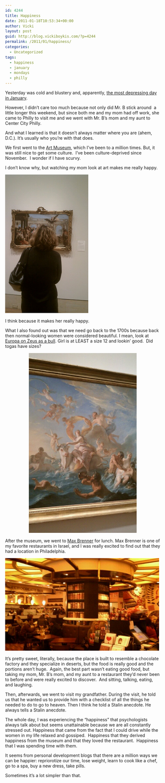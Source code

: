 ```yaml
---
id: 4244
title: Happiness
date: 2011-01-18T10:53:34+00:00
author: Vicki
layout: post
guid: http://blog.vickiboykis.com/?p=4244
permalink: /2011/01/happiness/
categories:
  - Uncategorized
tags:
  - happiness
  - january
  - mondays
  - philly
---
```

Yesterday was cold and blustery and, apparently, [the most depressing day in January](http://en.wikipedia.org/wiki/Blue_Monday_(date)).

However, I didn&#8217;t care too much because not only did Mr. B stick around  a little longer this weekend, but since both me and my mom had off work, she came to Philly to visit me and we went with Mr. B&#8217;s mom and my aunt to Center City Philly.

And what I learned is that it doesn&#8217;t always matter where you are (ahem, D.C.). It&#8217;s usually who you&#8217;re with that does.

We first went to the [Art Museum](http://www.philamuseum.org/), which I&#8217;ve been to a million times. But, it was still nice to get some culture.  I&#8217;ve been culture-deprived since November.  I wonder if I have scurvy.

I don&#8217;t know why, but watching my mom look at art makes me really happy.

<p style="text-align: left;">
  <a href="https://raw.githubusercontent.com/veekaybee/wlb/gh-pages/assets/images/2011/01/wpid-IMAG0564.jpg"><img class="aligncenter size-full wp-image-4245" title="wpid-IMAG0564.jpg" src="https://raw.githubusercontent.com/veekaybee/wlb/gh-pages/assets/images/2011/01/wpid-IMAG0564.jpg" alt="" width="270" height="449" /></a>
</p>

<p style="text-align: left;">
  I think because it makes her really happy.
</p>

<p style="text-align: left;">
  What I also found out was that we need go back to the 1700s because back then normal-looking women were considered beautiful. I mean, look at <a href="http://www.lib-art.com/imgpainting/2/5/8652-the-rape-of-europa-noel-nicolas-coypel.jpg">Europa on Zeus as a bull</a>. Girl is at LEAST a size 12 and lookin&#8217; good.  Did togas have sizes?
</p>

<p style="text-align: center;">
  <a href="https://raw.githubusercontent.com/veekaybee/wlb/gh-pages/assets/images/2011/01/wpid-IMAG0565.jpg"><img class="aligncenter size-full wp-image-4250" title="wpid-IMAG0565.jpg" src="https://raw.githubusercontent.com/veekaybee/wlb/gh-pages/assets/images/2011/01/wpid-IMAG0565.jpg" alt="" width="350" height="583" /></a>
</p>

<p style="text-align: left;">
  After the museum, we went to <a href="http://www.maxbrenner.com/">Max Brenner</a> for lunch. Max Brenner is one of my favorite restaurants in Israel, and I was really excited to find out that they had a location in Philadelphia.
</p>

<p style="text-align: left;">
  <a href="https://raw.githubusercontent.com/veekaybee/wlb/gh-pages/assets/images/2011/01/wpid-IMAG0570.jpg"><img class="aligncenter size-full wp-image-4247" title="wpid-IMAG0570.jpg" src="https://raw.githubusercontent.com/veekaybee/wlb/gh-pages/assets/images/2011/01/wpid-IMAG0570.jpg" alt="" width="500" height="300" /></a>
</p>

<p style="text-align: left;">
  It&#8217;s pretty sweet, literally, because the place is built to resemble a chocolate factory and they specialize in deserts, but the food is really good and the portions aren&#8217;t huge.  Again, the best part wasn&#8217;t eating good food, but taking my mom, Mr. B&#8217;s mom, and my aunt to a restaurant they&#8217;d never been to before and were really excited to discover.  And sitting, talking, eating, and laughing.
</p>

<p style="text-align: left;">
  Then, afterwards, we went to visit my grandfather. During the visit, he told us that he wanted us to provide him with a checklist of all the things he needed to do to go to heaven. Then I think he told a Stalin anecdote. He always tells a Stalin anecdote.
</p>

<p style="text-align: left;">
  The whole day, I was experiencing the &#8220;happiness&#8221; that psychologists always talk about but seems unattainable because we are all constantly stressed out. Happiness that came from the fact that I could drive while the women in my life relaxed and gossiped.  Happiness that they derived happiness from the museum and that they loved the restaurant.  Happiness that I was spending time with them.
</p>

<p style="text-align: left;">
  <p style="text-align: left;">
    It seems from personal development blogs that there are a million ways we can be happier: repriorotize our time, lose weight, learn to cook like a chef, go to a spa, buy a new dress, take pills.
  </p>
  
  <p style="text-align: left;">
    Sometimes it&#8217;s a lot simpler than that.
  </p>
  
  <p style="text-align: left;">
    <p style="text-align: left;">